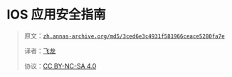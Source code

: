 # IOS 应用安全指南

> 原文：[`zh.annas-archive.org/md5/3ced6e3c4931f581966ceace5280fa7e`](https://zh.annas-archive.org/md5/3ced6e3c4931f581966ceace5280fa7e)
> 
> 译者：[飞龙](https://github.com/wizardforcel)
> 
> 协议：[CC BY-NC-SA 4.0](http://creativecommons.org/licenses/by-nc-sa/4.0/)